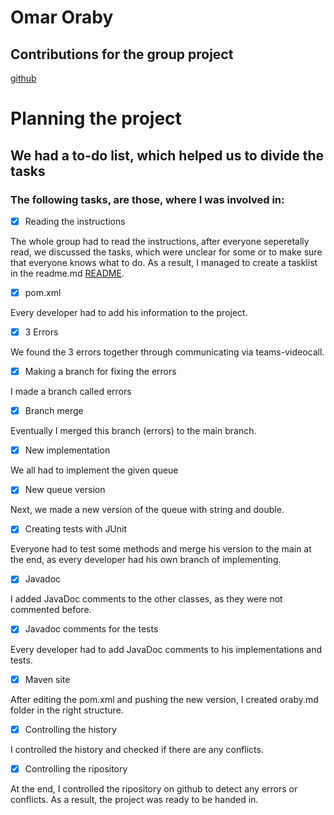 # Omar Oraby
## Contributions for the group project
[github](https://github.com/lukasgrafoner/bsd21_grafoner_habib_oraby.git)

# Planning the project
## We had a to-do list, which helped us to divide the tasks
### The following tasks, are those, where I was involved in:

- [x] Reading the instructions

The whole group had to read the instructions, after everyone seperetally read, we discussed the tasks, which were unclear for some or to make sure that everyone knows what to do. As a result, I managed to create a tasklist in the readme.md [README](README.md).

- [x] pom.xml

Every developer had to add his information to the project.

- [x] 3 Errors

We found the 3 errors together through communicating via teams-videocall.

- [x] Making a branch for fixing the errors

I made a branch called errors

- [x] Branch merge

Eventually I merged this branch (errors) to the main branch.

- [x] New implementation

We all had to implement the given queue

- [x] New queue version

Next, we made a new version of the queue with string and double.

- [x] Creating tests with JUnit

Everyone had to test some methods and merge his version to the main at the end, as every developer had his own branch of implementing.

- [x] Javadoc

I added JavaDoc comments to the other classes, as they were not commented before.

- [x] Javadoc comments for the tests

Every developer had to add JavaDoc comments to his implementations and tests.

- [x] Maven site

After editing the pom.xml and pushing the new version, I created oraby.md folder in the right structure.

- [x] Controlling the history

I controlled the history and checked if there are any conflicts.

- [x] Controlling the ripository

At the end, I controlled the ripository on github to detect any errors or conflicts. As a result, the project was ready to be handed in.
  